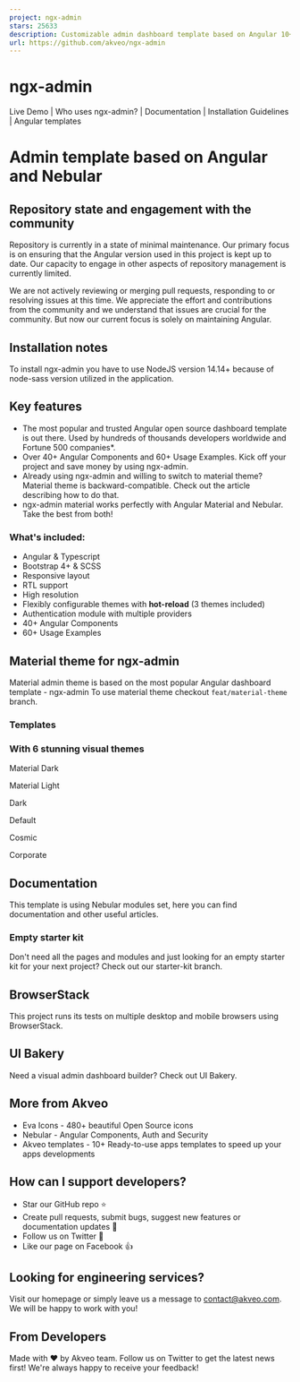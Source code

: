 ```yaml
---
project: ngx-admin
stars: 25633
description: Customizable admin dashboard template based on Angular 10+
url: https://github.com/akveo/ngx-admin
---
```


ngx-admin
=========

Live Demo | Who uses ngx-admin? | Documentation | Installation Guidelines | Angular templates

Admin template based on Angular and Nebular
===========================================

Repository state and engagement with the community
--------------------------------------------------

Repository is currently in a state of minimal maintenance. Our primary focus is on ensuring that the Angular version used in this project is kept up to date. Our capacity to engage in other aspects of repository management is currently limited.

We are not actively reviewing or merging pull requests, responding to or resolving issues at this time. We appreciate the effort and contributions from the community and we understand that issues are crucial for the community. But now our current focus is solely on maintaining Angular.

Installation notes
------------------

To install ngx-admin you have to use NodeJS version 14.14+ because of node-sass version utilized in the application.

Key features
------------

-   The most popular and trusted Angular open source dashboard template is out there. Used by hundreds of thousands developers worldwide and Fortune 500 companies\*.
-   Over 40+ Angular Components and 60+ Usage Examples. Kick off your project and save money by using ngx-admin.
-   Already using ngx-admin and willing to switch to material theme? Material theme is backward-compatible. Check out the article describing how to do that.
-   ngx-admin material works perfectly with Angular Material and Nebular. Take the best from both!

### What's included:

-   Angular & Typescript
-   Bootstrap 4+ & SCSS
-   Responsive layout
-   RTL support
-   High resolution
-   Flexibly configurable themes with **hot-reload** (3 themes included)
-   Authentication module with multiple providers
-   40+ Angular Components
-   60+ Usage Examples

Material theme for ngx-admin
----------------------------

Material admin theme is based on the most popular Angular dashboard template - ngx-admin To use material theme checkout `feat/material-theme` branch.

### Templates

### With 6 stunning visual themes

Material Dark

Material Light

Dark

Default

Cosmic

Corporate

Documentation
-------------

This template is using Nebular modules set, here you can find documentation and other useful articles.

### Empty starter kit

Don't need all the pages and modules and just looking for an empty starter kit for your next project? Check out our starter-kit branch.

BrowserStack
------------

This project runs its tests on multiple desktop and mobile browsers using BrowserStack.

UI Bakery
---------

Need a visual admin dashboard builder? Check out UI Bakery.

More from Akveo
---------------

-   Eva Icons - 480+ beautiful Open Source icons
-   Nebular - Angular Components, Auth and Security
-   Akveo templates - 10+ Ready-to-use apps templates to speed up your apps developments

How can I support developers?
-----------------------------

-   Star our GitHub repo ⭐
-   Create pull requests, submit bugs, suggest new features or documentation updates 🔧
-   Follow us on Twitter 🐾
-   Like our page on Facebook 👍

Looking for engineering services?
---------------------------------

Visit our homepage or simply leave us a message to contact@akveo.com. We will be happy to work with you!

From Developers
---------------

Made with ❤️ by Akveo team. Follow us on Twitter to get the latest news first! We're always happy to receive your feedback!
